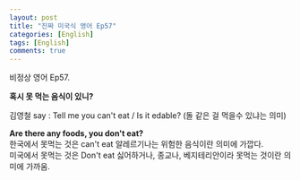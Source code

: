 ```yaml
---
layout: post
title: "진짜 미국식 영어 Ep57"
categories: [English]
tags: [English]
comments: true
---
```


비정상 영어 Ep57.

<b>혹시 못 먹는 음식이 있니?</b>

김영철 say : Tell me you can't eat / Is it edable? &#40;돌 같은 걸 먹을수 있냐는 의미&#41;

<b>Are there any foods, you don't eat?</b> <br>
한국에서 못먹는 것은 can't eat 알레르기나는 위험한 음식이란 의미에 가깝다. <br> 
미국에서 못먹는 것은 Don't eat 싫어하거나, 종교나, 베지테리안이라 못먹는 것이란 의미에 가까움. 
